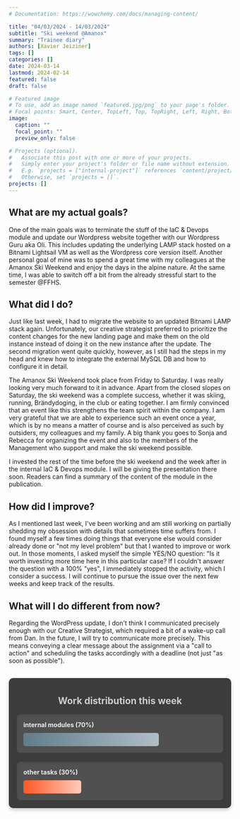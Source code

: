 ```yaml
---
# Documentation: https://wowchemy.com/docs/managing-content/

title: "04/03/2024 - 14/03/2024"
subtitle: "Ski weekend @Amanox"
summary: "Trainee diary"
authors: [Xavier Jeiziner]
tags: []
categories: []
date: 2024-03-14
lastmod: 2024-02-14
featured: false
draft: false

# Featured image
# To use, add an image named `featured.jpg/png` to your page's folder.
# Focal points: Smart, Center, TopLeft, Top, TopRight, Left, Right, BottomLeft, Bottom, BottomRight.
image:
  caption: ""
  focal_point: ""
  preview_only: false

# Projects (optional).
#   Associate this post with one or more of your projects.
#   Simply enter your project's folder or file name without extension.
#   E.g. `projects = ["internal-project"]` references `content/project/deep-learning/index.md`.
#   Otherwise, set `projects = []`.
projects: []
---
```

## What are my actual goals?
One of the main goals was to terminate the stuff of the IaC & Devops module and update our Wordpress website together with our Wordpress Guru aka Oli. This includes updating the underlying LAMP stack hosted on a Bitnami Lightsail VM as well as the Wordpress core version itself. Another personal goal of mine was to spend a great time with my colleagues at the Amanox Ski Weekend and enjoy the days in the alpine nature. At the same time, I was able to switch off a bit from the already stressful start to the semester @FFHS.

## What did I do?
Just like last week, I had to migrate the website to an updated Bitnami LAMP stack again. Unfortunately, our creative strategist preferred to prioritize the content changes for the new landing page and make them on the old instance instead of doing it on the new instance after the update. The second migration went quite quickly, however, as I still had the steps in my head and knew how to integrate the external MySQL DB and how to configure it in detail.

The Amanox Ski Weekend took place from Friday to Saturday. I was really looking very much forward to it in advance. Apart from the closed slopes on Saturday, the ski weekend was a complete success, whether it was skiing, running, Brändydoging, in the club or eating together. I am firmly convinced that an event like this strengthens the team spirit within the company. I am very grateful that we are able to experience such an event once a year, which is by no means a matter of course and is also perceived as such by outsiders, my colleagues and my family. A big thank you goes to Sonja and Rebecca for organizing the event and also to the members of the Management who support and make the ski weekend possible.

I invested the rest of the time before the ski weekend and the week after in the internal IaC & Devops module. I will be giving the presentation there soon. Readers can find a summary of the content of the module in the publication.

## How did I improve?
As I mentioned last week, I've been working and am still working on partially shedding my obsession with details that sometimes time suffers from. I found myself a few times doing things that everyone else would consider already done or "not my level problem" but that I wanted to improve or work out. In those moments, I asked myself the simple YES/NO question: "Is it worth investing more time here in this particular case? If I couldn't answer the question with a 100% "yes", I immediately stopped the activity, which I consider a success. I will continue to pursue the issue over the next few weeks and keep track of the results.

## What will I do different from now?
Regarding the WordPress update, I don't think I communicated precisely enough with our Creative Strategist, which required a bit of a wake-up call from Dan. In the future, I will try to communicate more precisely. This means conveying a clear message about the assignment via a "call to action" and scheduling the tasks accordingly with a deadline (not just "as soon as possible").

<br>
<div style="padding: 18px; padding-top: 10px; color: #eee; background-color: #3c3c3c; border-radius: 10px; box-shadow: 0 4px 8px rgba(0,0,0,0.2);">
  <h2 style="text-align: center; color: #ccc;">Work distribution this week</h2>
  <div style="background-color: #505050; padding: 15px; margin-bottom: 20px; border-radius: 8px; color: #eee; box-shadow: inset 0 2px 4px rgba(0,0,0,0.1);">
    <strong>internal modules (70%)</strong>
    <div style="width: 70%; height: 30px; background: linear-gradient(to right, #607D8B 0%, #B0BEC5 100%); border-radius: 5px; margin-top: 10px;"></div>
  </div>
  <div style="background-color: #505050; padding: 15px; border-radius: 8px; color: #eee; box-shadow: inset 0 2px 4px rgba(0,0,0,0.1);">
    <strong>other tasks (30%)</strong>
    <div style="width: 30%; height: 30px; background: linear-gradient(to right, #FF5722 0%, #FFCCBC 100%); border-radius: 5px; margin-top: 10px;"></div>
  </div>
</div>
